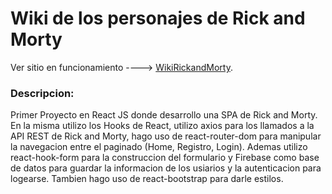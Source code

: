 # Wiki de los personajes de Rick and Morty

Ver sitio en funcionamiento ----> [WikiRickandMorty](http://wikirickymorty.infinityfreeapp.com/).

### Descripcion:

Primer Proyecto en React JS donde desarrollo una SPA de Rick and Morty.  En la misma utilizo los Hooks de React, utilizo axios para los llamados a la API REST de Rick and Morty, hago uso de react-router-dom para manipular la navegacion entre el paginado (Home, Registro, Login). Ademas utilizo react-hook-form para la construccion del formulario y Firebase como base de datos para guardar la informacion de los usiarios y la autenticacion para logearse. Tambien hago uso de react-bootstrap para darle estilos.


